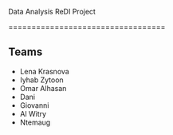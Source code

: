 Data Analysis ReDI Project

==================================


Teams
-----------
* Lena Krasnova
* Iyhab Zytoon
* Omar Alhasan
* Dani
* Giovanni 
* Al Witry
* Ntemaug


